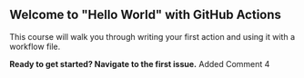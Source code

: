 ## Welcome to "Hello World" with GitHub Actions

This course will walk you through writing your first action and using it with a workflow file. 

**Ready to get started? Navigate to the first issue.**
Added Comment 4

